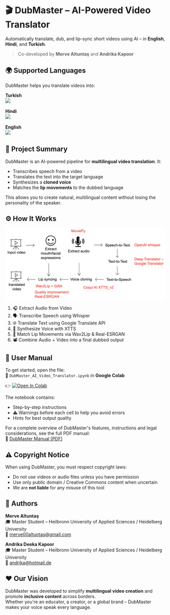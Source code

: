 # 🎬 DubMaster – AI-Powered Video Translator

Automatically translate, dub, and lip-sync short videos using AI – in  **English**, **Hindi**, and **Turkish**.  
> Co-developed by **Merve Altuntaş** and **Andrika Kapoor**



## 🌍 Supported Languages

DubMaster helps you translate videos into:

**Turkish**  
<img src="https://em-content.zobj.net/source/emojione/151/flag-for-turkey_1f1f9-1f1f7.png" width="40"/>

**Hindi**  
<img src="https://em-content.zobj.net/source/emojione/151/flag-for-india_1f1ee-1f1f3.png" width="40"/>

**English**  
<img src="https://em-content.zobj.net/source/emojione/151/flag-for-united-states_1f1fa-1f1f8.png" width="40"/>



## 🎯 Project Summary

DubMaster is an AI-powered pipeline for **multilingual video translation**. It:
- Transcribes speech from a video
- Translates the text into the target language
- Synthesizes a **cloned voice**
- Matches the **lip movements** to the dubbed language

This allows you to create natural, multilingual content without losing the personality of the speaker.



## ⚙️ How It Works

![DubMaster Pipeline](visuals/dubmaster_pipeline.png)

1. 🎧 Extract Audio from Video  
2. 🗣️ Transcribe Speech using Whisper  
3. 🌐 Translate Text using Google Translate API  
4. 🧠 Synthesize Voice with XTTS  
5. 👄 Match Lip Movements via Wav2Lip & Real-ESRGAN  
6. 📽️ Combine Audio + Video into a final dubbed output



## 📘 User Manual

To get started, open the file:  
📄 `DubMaster_AI_Video_Translator.ipynb` in **Google Colab**

👉 [![Open In Colab](https://colab.research.google.com/assets/colab-badge.svg)](#)

The notebook contains:
- Step-by-step instructions
- ⚠️ Warnings before each cell to help you avoid errors
- Hints for best output quality

For a complete overview of DubMaster's features, instructions and legal considerations, see the full PDF manual:  
📘 [DubMaster Manual (PDF)](https://github.com/andrika-ka/DubMaster-AI_Powered_Video_Translator/blob/main/Manual_DubMaster.pdf)




## ⚠️ Copyright Notice

When using DubMaster, you must respect copyright laws:

- Do not use videos or audio files unless you have permission
- Use only public domain / Creative Commons content when uncertain
- We are **not liable** for any misuse of this tool



## 👥 Authors

**Merve Altuntaş**  
🎓 Master Student – Heilbronn University of Applied Sciences / Heidelberg University  
📧 merve00altuntas@gmail.com  

**Andrika Deeka Kapoor**  
🎓 Master Student – Heilbronn University of Applied Sciences / Heidelberg University  
📧 andrika@hotmail.de


## ❤️ Our Vision

DubMaster was developed to simplify **multilingual video creation** and promote **inclusive content** across borders.  
Whether you're an educator, a creator, or a global brand – DubMaster makes your voice speak every language.


